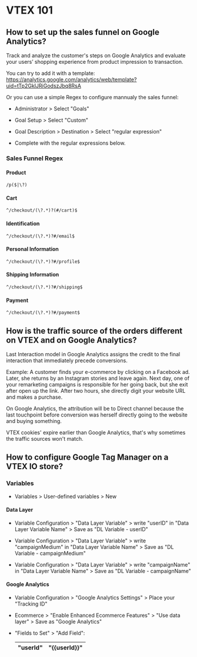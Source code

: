 # VTEX 101
## How to set up the sales funnel on Google Analytics?

Track and analyze the customer's steps on Google Analytics and evaluate your users’ shopping experience from product impression to transaction.

You can try to add it with a template: https://analytics.google.com/analytics/web/template?uid=tTp2GkIJRiGodszJbq8RsA

Or you can use a simple Regex to configure mannualy the sales funnel:

* Administrator > Select "Goals"

* Goal Setup > Select "Custom"

* Goal Description > Destination > Select "regular expression"

* Complete with the regular expressions below.

### Sales Funnel Regex

#### Product
```
/p($|\?)
```
#### Cart
```
^/checkout/(\?.*)?(#/cart)$
```
#### Identification
```
^/checkout/(\?.*)?#/email$
```
#### Personal Information
```
^/checkout/(\?.*)?#/profile$
```
#### Shipping Information
```
^/checkout/(\?.*)?#/shipping$
```
#### Payment
```
^/checkout/(\?.*)?#/payment$
```

## How is the traffic source of the orders different on VTEX and on Google Analytics?

Last Interaction model in Google Analytics assigns the credit to the final interaction that immediately precede conversions.

Example: A customer finds your e-commerce by clicking on a Facebook ad. Later, she returns by an Instagram stories and leave again. Next day, one of your remarketing campaigns is responsible for her going back, but she exit after open up the link. After two hours, she directly digit your website URL and makes a purchase.

On Google Analytics, the attribution will be to Direct channel because the last touchpoint before conversion was herself directly going to the website and buying something.

VTEX cookies' expire earlier than Google Analytics, that's why sometimes the traffic sources won't match.

##  How to configure Google Tag Manager on a VTEX IO store?

### Variables

* Variables > User-defined variables > New

#### Data Layer

* Variable Configuration > "Data Layer Variable" > write "userID" in "Data Layer Variable Name" > Save as "DL Variable - userID"

* Variable Configuration > "Data Layer Variable" > write "campaignMedium" in "Data Layer Variable Name" > Save as "DL Variable - campaignMedium"

* Variable Configuration > "Data Layer Variable" > write "campaignName" in "Data Layer Variable Name" > Save as "DL Variable - campaignName"

#### Google Analytics

* Variable Configuration > "Google Analytics Settings" > Place your "Tracking ID"

* Ecommerce > "Enable Enhanced Ecommerce Features" > "Use data layer" > Save as "Google Analytics"

* "Fields to Set" > "Add Field":

  | "userId" | "{{userId}}" |
  |----------|--------------|

#### 
